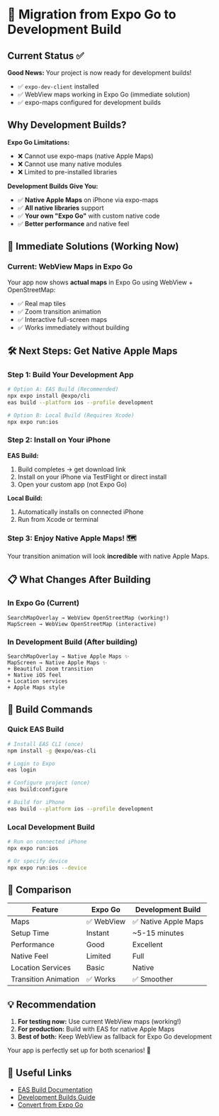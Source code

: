 # 🚀 Migration from Expo Go to Development Build

## Current Status ✅

**Good News:** Your project is now ready for development builds!
- ✅ `expo-dev-client` installed
- ✅ WebView maps working in Expo Go (immediate solution)
- ✅ expo-maps configured for development builds

## Why Development Builds?

**Expo Go Limitations:**
- ❌ Cannot use expo-maps (native Apple Maps)
- ❌ Cannot use many native modules
- ❌ Limited to pre-installed libraries

**Development Builds Give You:**
- ✅ **Native Apple Maps** on iPhone via expo-maps
- ✅ **All native libraries** support
- ✅ **Your own "Expo Go"** with custom native code
- ✅ **Better performance** and native feel

## 📱 Immediate Solutions (Working Now)

### Current: WebView Maps in Expo Go
Your app now shows **actual maps** in Expo Go using WebView + OpenStreetMap:
- ✅ Real map tiles
- ✅ Zoom transition animation
- ✅ Interactive full-screen maps
- ✅ Works immediately without building

## 🛠️ Next Steps: Get Native Apple Maps

### Step 1: Build Your Development App

```bash
# Option A: EAS Build (Recommended)
npx expo install @expo/cli
eas build --platform ios --profile development

# Option B: Local Build (Requires Xcode)
npx expo run:ios
```

### Step 2: Install on Your iPhone

**EAS Build:**
1. Build completes → get download link
2. Install on your iPhone via TestFlight or direct install
3. Open your custom app (not Expo Go)

**Local Build:**
1. Automatically installs on connected iPhone
2. Run from Xcode or terminal

### Step 3: Enjoy Native Apple Maps! 🗺️

Your transition animation will look **incredible** with native Apple Maps.

## 📋 What Changes After Building

### In Expo Go (Current)
```
SearchMapOverlay → WebView OpenStreetMap (working!)
MapScreen → WebView OpenStreetMap (interactive)
```

### In Development Build (After building)
```
SearchMapOverlay → Native Apple Maps ✨
MapScreen → Native Apple Maps ✨
+ Beautiful zoom transition
+ Native iOS feel
+ Location services
+ Apple Maps style
```

## 🔧 Build Commands

### Quick EAS Build
```bash
# Install EAS CLI (once)
npm install -g @expo/eas-cli

# Login to Expo
eas login

# Configure project (once)
eas build:configure

# Build for iPhone
eas build --platform ios --profile development
```

### Local Development Build
```bash
# Run on connected iPhone
npx expo run:ios

# Or specify device
npx expo run:ios --device
```

## 🎯 Comparison

| Feature | Expo Go | Development Build |
|---------|---------|------------------|
| Maps | ✅ WebView | ✅ Native Apple Maps |
| Setup Time | Instant | ~5-15 minutes |
| Performance | Good | Excellent |
| Native Feel | Limited | Full |
| Location Services | Basic | Native |
| Transition Animation | ✅ Works | ✅ Smoother |

## 💡 Recommendation

1. **For testing now:** Use current WebView maps (working!)
2. **For production:** Build with EAS for native Apple Maps
3. **Best of both:** Keep WebView as fallback for Expo Go development

Your app is perfectly set up for both scenarios! 🎉

## 🔗 Useful Links

- [EAS Build Documentation](https://docs.expo.dev/build/introduction/)
- [Development Builds Guide](https://docs.expo.dev/develop/development-builds/introduction/)
- [Convert from Expo Go](https://docs.expo.dev/develop/development-builds/expo-go-to-dev-build/)